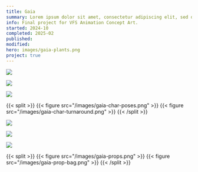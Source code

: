 ```yaml
---
title: Gaia
summary: Lorem ipsum dolor sit amet, consectetur adipiscing elit, sed do eiusmod tempor incididunt ut labore et dolore magna aliqua. Ut enim ad minim veniam, quis nostrud exercitation ullamco laboris nisi ut aliquip ex ea commodo consequat.
info: Final project for VFS Animation Concept Art.
started: 2024-10
completed: 2025-02
published:
modified:
hero: images/gaia-plants.png
project: true
---
```


![](/images/gaia-keyart-waters.png)

![](/images/gaia-keyart-city.png)

![](/images/gaia-build-home.png)

{{< split >}}
    {{< figure src="/images/gaia-char-poses.png" >}}
    {{< figure src="/images/gaia-char-turnaround.png" >}}
{{< /split >}}

![](/images/gaia-char-kotlin.png)

![](/images/gaia-env-waters.png)

![](/images/gaia-plants.png)

{{< split >}}
    {{< figure src="/images/gaia-props.png" >}}
    {{< figure src="/images/gaia-prop-bag.png" >}}
{{< /split >}}
